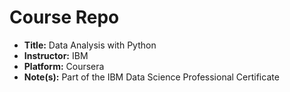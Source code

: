 # Course Repo
- **Title:** Data Analysis with Python
- **Instructor:** IBM
- **Platform:** Coursera
- **Note(s):** Part of the IBM Data Science Professional Certificate

